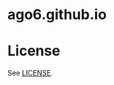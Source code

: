 ago6.github.io
==============
License
==============
See [LICENSE](https://github.com/jekyll/jekyll/blob/master/LICENSE).

